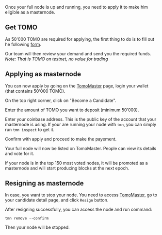 
Once your full node is up and running, you need to apply it to make him eligible as a masternode.

## Get TOMO
As 50'000 TOMO are required for applying, the first thing to do is to fill out he following [form](https://docs.google.com/forms/d/183UxYRET9I183L7lFHCredjaTd9oj4kmf4UdH7eLNNs).

Our team will then review your demand and send you the required funds.
*Note: That is TOMO on testnet, no value for trading*

## Applying as masternode
You can now apply by going on the [TomoMaster](https://master.testnet.tomochain.com) page, login your wallet (that contains 50'000 TOMO).

On the top right corner, click on "Become a Candidate".

Enter the amount of TOMO you want to deposit (minimum 50'000).

Enter your coinbase address. This is the public key of the account that your masternode is using. If your are running your node with `tmn`, you can simply run `tmn inspect` to get it.

Confirm with apply and proceed to make the payement.

Your full node will now be listed on TomoMaster. People can view its details and vote for it.

If your node is in the top 150 most voted nodes, it will be promoted as a masternode and will start producing blocks at the next epoch.

## Resigning as masternode
In case, you want to stop your node. You need to access [TomoMaster](https://master.testnet.tomochain.com), go to your candidate detail page, and click `Resign` button.

After resigning successfully, you can access the node and run command:
```
tmn remove --confirm
```
Then your node will be stopped.
